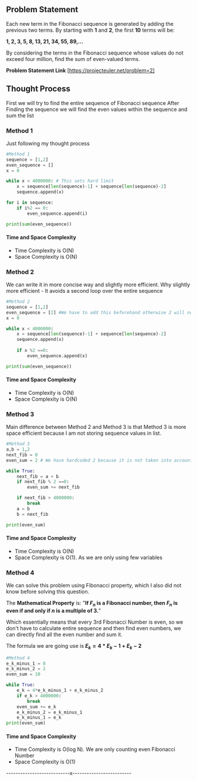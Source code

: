 ## Problem Statement

Each new term in the Fibonacci sequence is generated by adding the previous two terms. By starting with **1** and **2**, the first **10** terms will be:

**1, 2, 3, 5, 8, 13, 21, 34, 55, 89,...**

By considering the terms in the Fibonacci sequence whose values do not exceed four million, find the sum of even-valued terms.

**Problem Statement Link** [https://projecteuler.net/problem=2]

## Thought Process

First we will try to find the entire sequence of Fibonacci sequence
After Finding the sequence we will find the even values within the sequence and sum the list

### Method 1

Just following my thought process 

```python
#Method 1
sequence = [1,2]
even_sequence = []
x = 0

while x < 4000000: # This sets hard limit
    x = sequence[len(sequence)-1] + sequence[len(sequence)-2]
    sequence.append(x)

for i in sequence:
    if i%2 == 0:
        even_sequence.append(i)

print(sum(even_sequence))
```

#### Time and Space Complexity

- Time Complexity is O(N)
- Space Complexity is O(N)

### Method 2

We can write it in more concise way and slightly more efficient.
Why slightly more efficient - It avoids a second loop over the entire sequence

```python
#Method 2
sequence = [1,2]
even_sequence = [2] #We have to add this beforehand otherwise 2 will not be included
x = 0

while x < 4000000:
    x = sequence[len(sequence)-1] + sequence[len(sequence)-2]
    sequence.append(x)
    
    if x %2 ==0:
        even_sequence.append(x)

print(sum(even_sequence))
```

#### Time and Space Complexity

- Time Complexity is O(N)
- Space Complexity is O(N)

### Method 3

Main difference between Method 2 and Method 3 is that Method 3 is more space efficient because I am not storing sequence values in list.

```python
#Method 3
a,b = 1,2
next_fib = 0 
even_sum = 2 # We have hardcoded 2 because it is not taken into account inside the while loop

while True:
    next_fib = a + b
    if next_fib % 2 ==0:
        even_sum += next_fib

    if next_fib > 4000000:
        break
    a = b
    b = next_fib

print(even_sum)
```

#### Time and Space Complexity

- Time Complexity is O(N)
- Space Complexity is O(1). As we are only using few variables

### Method 4

We can solve this problem using Fibonacci property, which I also did not know before solving this question.

The **Mathematical Property** is: "**If $F_n$ is a Fibonacci number, then $F_n$ is even if and only if $n$ is a multiple of 3.**"

Which essentially means that every 3rd Fibonacci Number is even, so we don't have to calculate entire sequence and then find even numbers, we can directly find all the even number and sum it.

The formula we are going use is **$E_k = 4*E_k-1 + E_k-2$**

```python
#Method 4
e_k_minus_1 = 8
e_k_minus_2 = 2
even_sum = 10

while True:
    e_k = 4*e_k_minus_1 + e_k_minus_2
    if e_k > 4000000:
        break
    even_sum += e_k
    e_k_minus_2 = e_k_minus_1
    e_k_minus_1 = e_k
print(even_sum)
```

#### Time and Space Complexity

- Time Complexity is O(log N). We are only counting even Fibonacci Number
- Space Complexity is O(1)

---------------------------x-------------------------